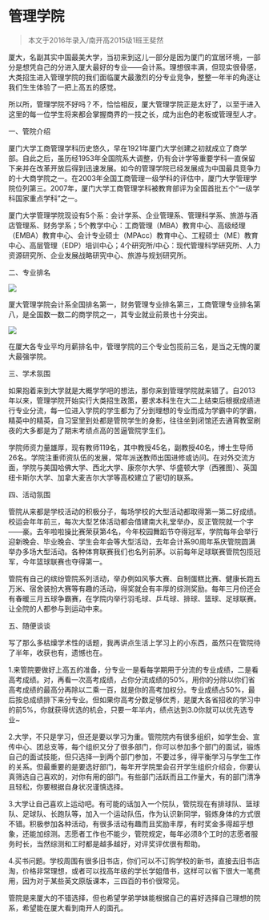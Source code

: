 
# 管理学院  

> 本文于2016年录入/南开高2015级1班王斐然  

厦大，名副其实中国最美大学，当初来到这儿一部分是因为厦门的宜居环境，一部分是想凭自己的分进入厦大最好的专业——会计系。理想很丰满，但现实很骨感，大类招生进入管理学院的我们面临厦大最激烈的分专业竞争，整整一年半的角逐让我们生生体验了一把上高五的感觉。

所以所，管理学院不好吗？不，恰恰相反，厦大管理学院正是太好了，以至于进入这里的每一位学生将来都会掌握商界的一技之长，成为出色的老板或管理型人才。

一、管院介绍

厦门大学工商管理学科历史悠久，早在1921年厦门大学创建之初就成立了商学部。自此之后，虽历经1953年全国院系大调整，仍有会计学等重要学科一直保留下来并在改革开放后得到迅速发展。如今的管理学院已经发展成为中国最具竞争力的十大商学院之一。在2003年全国工商管理一级学科的评估中，厦门大学管理学院位列第三。2007年，厦门大学工商管理学科被教育部评为全国首批五个“一级学科国家重点学科”之一。

厦门大学管理学院现设有5个系：会计学系、企业管理系、管理科学系、旅游与酒店管理系、财务学系；5个教学中心：工商管理（MBA）教育中心、高级经理（EMBA）教育中心、会计专业硕士（MPAcc）教育中心、工程硕士（ME）教育中心、高层管理（EDP）培训中心；4个研究所/中心：现代管理科学研究所、人力资源研究所、企业发展战略研究中心、旅游与规划研究所。

二、专业排名





![][0]

厦大管理学院会计系全国排名第一，财务管理专业排名第三，工商管理专业排名第八，是全国数一数二的商学院之一，其专业就业前景也十分突出。

![][1]













在厦大各专业平均月薪排名中，管理学院的三个专业包揽前三名，是当之无愧的厦大最强学院。

三、学术氛围

如果抱着来到大学就是大概学学吧的想法，那你来到管理学院就来错了。自2013年以来，管理学院开始实行大类招生政策，要求本科生在大二上结束后根据成绩进行专业分流，每一位进入学院的学生都为了分到理想的专业而成为学霸中的学霸，精英中的精英，自习室里到处都是管院学生的身影，往往坐到闭馆还去通宵教室刷夜的大多都是为了期末考绩点高的苦逼管院学生们。

学院师资力量雄厚，现有教师119名，其中教授45名，副教授40名，博士生导师26名。学院注重师资队伍的发展，常年派送教师出国进修或访问。在对外交流方面，学院与美国哈佛大学、西北大学、康奈尔大学、华盛顿大学（西雅图）、英国纽卡斯尔大学、加拿大麦吉尔大学等高校建立了密切的联系。

四、活动氛围

管院从来都是学校活动的积极分子，每场学校的大型活动都取得第一第二好成绩。校运会年年前三，每次大型艺体活动都会借建南大礼堂举办，反正管院就一个字——豪。去年啦啦操比赛荣获第4名，今年校园舞蹈节夺得冠军，学院每年会举行迎新晚会、毕业晚会、学生会年会等大型活动，去年会计系90周年系庆管院圆满举办多场大型活动。各种体育联赛我们也名列前茅。以前每年足球联赛管院包揽冠军，今年篮球联赛也夺得第一。

管院有自己的缤纷管院系列活动，举办例如风筝大赛、自制蛋糕比赛、健康长跑五万米、宿舍装扮大赛等有趣的活动，得奖就会有丰厚的综测奖励。每年三月份还会有春暖三月五球争霸赛，在学院内举行羽毛球、乒乓球、排球、篮球、足球联赛。让全院的人都参与到运动中来。

五、随便谈谈

写了那么多枯燥学术性的话题，我再讲点生活上学习上的小东西，虽然只在管院待了半年，收获也有，遗憾也在。

1.来管院要做好上高五的准备，分专业一是看每学期用于分流的专业成绩，二是看高考成绩。对，再看一次高考成绩，占你分流成绩的50%，用你的分除以你们省高考成绩的最高分再除以二乘一百，就是你的高考加权分。专业成绩占50%，最后按总成绩排下来分专业。但如果你高考分数足够优秀，是厦大各省招收的学习中的前5%，你就获得优选的机会，只要一年半内，绩点达到3.0你就可以优先选专业~

2.大学，不只是学习，但还是要以学习为重。管院院内有很多组织，如学生会、宣传中心、团总支等，每个组织又分了很多部门，你可以参加多个部门的面试，锻炼自己的面试技能，但只选择一到两个部门参加，不要过多，得平衡学习与学生工作的关系。但最重要的是要选好部门，每年开学院里会召开学生组织介绍会，你要认真筛选自己喜欢的，对你有用的部门。有些部门活跃而且工作量大，有的部门清净且轻松，你要根据自身状况谨慎选择。

3.大学让自己喜欢上运动吧。有可能的话加入一个院队，管院现在有排球队、篮球队、足球队、长跑队等，加入一个运动队伍，作为认识新同学，锻炼身体的方式很不错。积极参加各种活动，有很多活动有趣而且奖励丰厚，有时奖金多得超乎想象，还能加综测。志愿者工作也不能少，管院规定，每年必须8个工时的志愿者服务时长，当然综测和工时都是越多越好，对评奖评优很有帮助。

4.买书问题。学校周围有很多旧书店，你们可以不订购学校的新书，直接去旧书店淘，价格非常理想，或者可以找高年级的学长学姐借书，这样可以省下很大一笔费用，因为对于某些英文原版课本，三四百的书价很常见。

管院是来厦大的不错选择，但也希望学弟学妹能根据自己的喜好选择自己理想的院系，希望能在厦大看到南开人的面孔。



[0]:http://pic.kuaizhan.com/g1/M01/CD/C5/wKjmqVdpR-iABHL7AAFB_LG-oV86707568/imageView/v1/thumbnail/640x0
[1]:http://pic.kuaizhan.com/g1/M00/CD/C5/wKjmqVdpR8CAK8a_AACRRefG2vY2420407/imageView/v1/thumbnail/640x0
